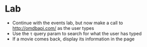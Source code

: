 # Lab

- Continue with the events lab, but now make a call to http://omdbapi.com/ as the user types
- Use the `t` query param to search for what the user has typed
- If a movie comes back, display its information in the page
